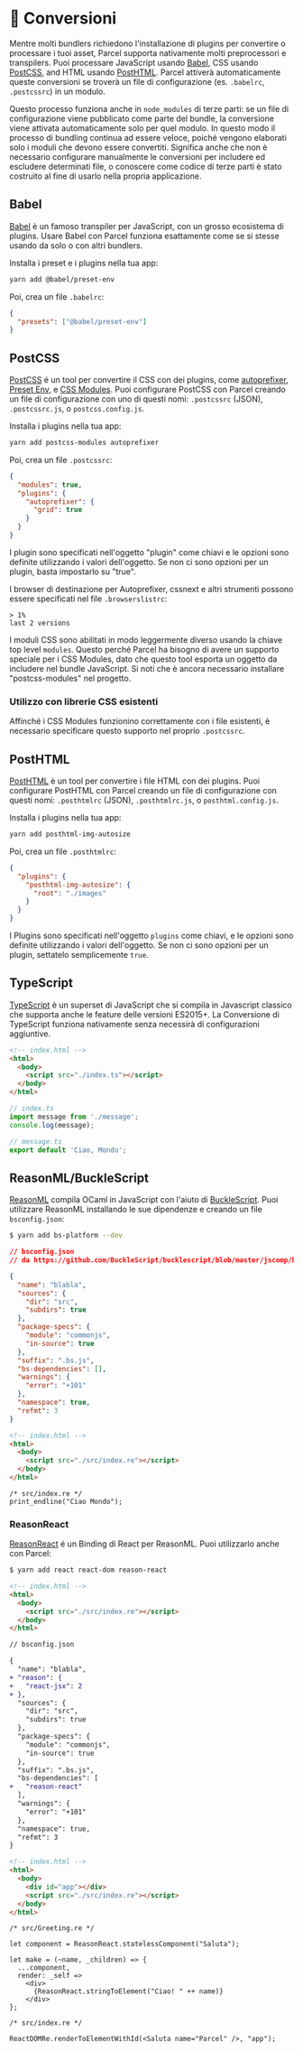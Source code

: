 # 🐠 Conversioni

Mentre molti bundlers richiedono l'installazione di plugins per convertire o processare i tuoi asset, Parcel supporta nativamente molti preprocessori e transpilers. Puoi processare JavaScript usando [Babel](https://babeljs.io), CSS usando [PostCSS](http://postcss.org), and HTML usando [PostHTML](https://github.com/posthtml/posthtml). Parcel attiverà automaticamente queste conversioni se troverà un file di configurazione (es. `.babelrc`, `.postcssrc`) in un modulo.

Questo processo funziona anche in `node_modules` di terze parti: se un file di configurazione viene pubblicato come parte del bundle, la conversione viene attivata automaticamente solo per quel modulo. In questo modo il processo di bundling continua ad essere veloce, poiché vengono elaborati solo i moduli che devono essere convertiti. Significa anche che non è necessario configurare manualmente le conversioni per includere ed escludere determinati file, o conoscere come codice di terze parti è stato costruito al fine di usarlo nella propria applicazione.

## Babel

[Babel](https://babeljs.io) è un famoso transpiler per JavaScript, con un grosso ecosistema di plugins. Usare Babel con Parcel funziona esattamente come se si stesse usando da solo o con altri bundlers.

Installa i preset e i plugins nella tua app:

```bash
yarn add @babel/preset-env
```

Poi, crea un file `.babelrc`:

```json
{
  "presets": ["@babel/preset-env"]
}
```

## PostCSS

[PostCSS](http://postcss.org) é un tool per convertire il CSS con dei plugins, come [autoprefixer](https://github.com/postcss/autoprefixer), [Preset Env](https://github.com/csstools/postcss-preset-env), e [CSS Modules](https://github.com/css-modules/css-modules). Puoi configurare PostCSS con Parcel creando un file di configurazione con uno di questi nomi: `.postcssrc` (JSON), `.postcssrc.js`, o `postcss.config.js`.

Installa i plugins nella tua app:

```bash
yarn add postcss-modules autoprefixer
```

Poi, crea un file `.postcssrc`:

```json
{
  "modules": true,
  "plugins": {
    "autoprefixer": {
      "grid": true
    }
  }
}
```

I plugin sono specificati nell'oggetto "plugin" come chiavi e le opzioni sono definite utilizzando i valori dell'oggetto. Se non ci sono opzioni per un plugin, basta impostarlo su "true".

I browser di destinazione per Autoprefixer, cssnext e altri strumenti possono essere specificati nel file `.browserslistrc`:

```
> 1%
last 2 versions
```

I moduli CSS sono abilitati in modo leggermente diverso usando la chiave top level `modules`. Questo perché Parcel ha bisogno di avere un supporto speciale per i CSS Modules, dato che questo tool esporta un oggetto da includere nel bundle JavaScript. Si noti che è ancora necessario installare "postcss-modules" nel progetto.

### Utilizzo con librerie CSS esistenti

Affinché i CSS Modules funzionino correttamente con i file esistenti, è necessario specificare questo supporto nel proprio `.postcssrc`.

## PostHTML

[PostHTML](https://github.com/posthtml/posthtml) è un tool per convertire i file HTML con dei plugins. Puoi configurare PostHTML con Parcel creando un file di configurazione con questi nomi: `.posthtmlrc` (JSON), `.posthtmlrc.js`, o `posthtml.config.js`.

Installa i plugins nella tua app:

```bash
yarn add posthtml-img-autosize
```

Poi, crea un file `.posthtmlrc`:

```json
{
  "plugins": {
    "posthtml-img-autosize": {
      "root": "./images"
    }
  }
}
```

I Plugins sono specificati nell'oggetto `plugins` come chiavi, e le opzioni sono definite utilizzando i valori dell'oggetto. Se non ci sono opzioni per un plugin, settatelo semplicemente `true`.

## TypeScript

[TypeScript](https://www.typescriptlang.org/) è un superset di JavaScript che si compila in Javascript classico che supporta anche le feature delle versioni ES2015+. La Conversione di TypeScript funziona nativamente senza necessirà di configurazioni aggiuntive.

```html
<!-- index.html -->
<html>
  <body>
    <script src="./index.ts"></script>
  </body>
</html>
```

```typescript
// index.ts
import message from './message';
console.log(message);
```

```typescript
// message.ts
export default 'Ciao, Mondo';
```

## ReasonML/BuckleScript

[ReasonML](https://reasonml.github.io/) compila OCaml in JavaScript con l'aiuto di [BuckleScript](https://bucklescript.github.io). Puoi utilizzare ReasonML installando le sue dipendenze e creando un file `bsconfig.json`:

```bash
$ yarn add bs-platform --dev
```

```json
// bsconfig.json
// da https://github.com/BuckleScript/bucklescript/blob/master/jscomp/bsb/templates/basic-reason/bsconfig.json

{
  "name": "blabla",
  "sources": {
    "dir": "src",
    "subdirs": true
  },
  "package-specs": {
    "module": "commonjs",
    "in-source": true
  },
  "suffix": ".bs.js",
  "bs-dependencies": [],
  "warnings": {
    "error": "+101"
  },
  "namespace": true,
  "refmt": 3
}
```

```html
<!-- index.html -->
<html>
  <body>
    <script src="./src/index.re"></script>
  </body>
</html>
```

```reason
/* src/index.re */
print_endline("Ciao Mondo");
```

### ReasonReact

[ReasonReact](https://reasonml.github.io/reason-react/) é un Binding di React per ReasonML. Puoi utilizzarlo anche con Parcel:

```bash
$ yarn add react react-dom reason-react
```

```html
<!-- index.html -->
<html>
  <body>
    <script src="./src/index.re"></script>
  </body>
</html>
```

```diff
// bsconfig.json

{
  "name": "blabla",
+ "reason": {
+   "react-jsx": 2
+ },
  "sources": {
    "dir": "src",
    "subdirs": true
  },
  "package-specs": {
    "module": "commonjs",
    "in-source": true
  },
  "suffix": ".bs.js",
  "bs-dependencies": [
+   "reason-react"
  ],
  "warnings": {
    "error": "+101"
  },
  "namespace": true,
  "refmt": 3
}
```

```html
<!-- index.html -->
<html>
  <body>
    <div id="app"></div>
    <script src="./src/index.re"></script>
  </body>
</html>
```

```reason
/* src/Greeting.re */

let component = ReasonReact.statelessComponent("Saluta");

let make = (~name, _children) => {
  ...component,
  render: _self =>
    <div>
      {ReasonReact.stringToElement("Ciao! " ++ name)}
    </div>
};
```

```reason
/* src/index.re */

ReactDOMRe.renderToElementWithId(<Saluta name="Parcel" />, "app");
```
